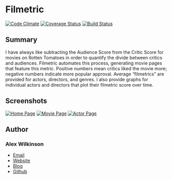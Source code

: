 # Filmetric

[![Code Climate](https://codeclimate.com/github/alexwilkinson/filmetric.png)](https://codeclimate.com/github/alexwilkinson/filmetric)
[![Coverage Status](https://coveralls.io/repos/alexwilkinson/filmetric/badge.png)](https://coveralls.io/r/alexwilkinson/filmetric)
[![Build Status](https://travis-ci.org/alexwilkinson/filmetric.svg?branch=master)](https://travis-ci.org/alexwilkinson/filmetric)

## Summary

I have always like subtracting the Audience Score from the Critic Score for movies on Rotten Tomatoes in order to quantify the divide between critics and audiences. Filmetric automates this process, generating movie pages that feature this metric. Positive numbers mean critics liked the movie more; negative numbers indicate more popular approval. Average “filmetrics” are provided for actors, directors, and genres. I also provide graphs for individual actors and directors that plot their filmetric score over time.

## Screenshots

[![Home Page](http://filmetric.com/assets/home.png)](http://filmetric.com)
[![Movie Page](http://filmetric.com/assets/movie-page.png)](http://filmetric.com)
[![Actor Page](http://filmetric.com/assets/actor-page.png)](http://filmetric.com)

## Author

### Alex Wilkinson
 - [Email](mailto:alex.wilkinson@me.com)
 - [Website](http://alexwilkinson.me)
 - [Blog](http://alexwilkinson.me/blog)
 - [Github](http://github.com/alexwilkinson)